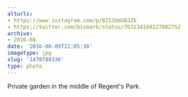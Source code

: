 ```yaml
---
alturls:
- https://www.instagram.com/p/BI53GmGBJZk
- https://twitter.com/bismark/status/763134169127882752
archive:
- 2016-08
date: '2016-08-09T22:05:36'
imagetype: jpg
slug: '1470780336'
type: photo
---
```


Private garden in the middle of Regent's Park.

